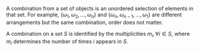 
A combination from a set of objects is an unordered selection of elements in that set. For example, $\left\{\omega_1,\omega_2,\dots,\omega_n\right\}$ and $\left\{\omega_n,\omega_{n-1},\dots,\omega_1\right\}$ are different arrangements but the same combination, order does not matter.

A combination on a set $S$ is identified by the multiplicities $m_i,\forall i\in S$, where $m_i$ determines the number of times $i$ appears in $S$.